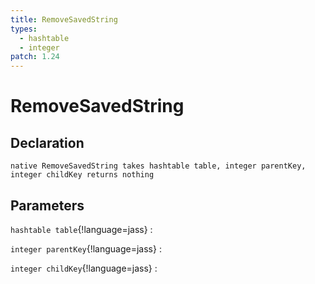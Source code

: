 ```yaml
---
title: RemoveSavedString
types:
  - hashtable
  - integer
patch: 1.24
---
```


# RemoveSavedString

## Declaration

```jass
native RemoveSavedString takes hashtable table, integer parentKey, integer childKey returns nothing
```

## Parameters
`hashtable table`{!language=jass}
: 

`integer parentKey`{!language=jass}
: 

`integer childKey`{!language=jass}
: 
